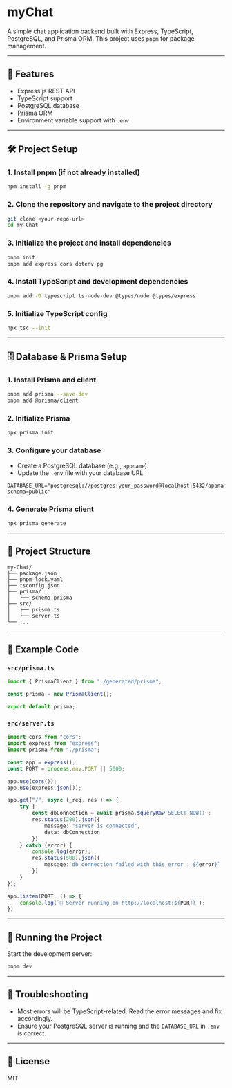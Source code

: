 # myChat

A simple chat application backend built with Express, TypeScript, PostgreSQL, and Prisma ORM. This project uses `pnpm` for package management.

---

## 🚀 Features
- Express.js REST API
- TypeScript support
- PostgreSQL database
- Prisma ORM
- Environment variable support with `.env`

---

## 🛠️ Project Setup

### 1. Install pnpm (if not already installed)
```bash
npm install -g pnpm
```

### 2. Clone the repository and navigate to the project directory
```bash
git clone <your-repo-url>
cd my-Chat
```

### 3. Initialize the project and install dependencies
```bash
pnpm init
pnpm add express cors dotenv pg
```

### 4. Install TypeScript and development dependencies
```bash
pnpm add -D typescript ts-node-dev @types/node @types/express
```

### 5. Initialize TypeScript config
```bash
npx tsc --init
```

---

## 🗄️ Database & Prisma Setup

### 1. Install Prisma and client
```bash
pnpm add prisma --save-dev
pnpm add @prisma/client
```

### 2. Initialize Prisma
```bash
npx prisma init
```

### 3. Configure your database
- Create a PostgreSQL database (e.g., `appname`).
- Update the `.env` file with your database URL:

```env
DATABASE_URL="postgresql://postgres:your_password@localhost:5432/appname?schema=public"
```

### 4. Generate Prisma client
```bash
npx prisma generate
```

---

## 📁 Project Structure
```
my-Chat/
├── package.json
├── pnpm-lock.yaml
├── tsconfig.json
├── prisma/
│   └── schema.prisma
├── src/
│   ├── prisma.ts
│   └── server.ts
└── ...
```

---

## 📝 Example Code

### `src/prisma.ts`
```typescript
import { PrismaClient } from "./generated/prisma";

const prisma = new PrismaClient();

export default prisma;
```

### `src/server.ts`
```typescript
import cors from "cors";
import express from "express";
import prisma from "./prisma";

const app = express();
const PORT = process.env.PORT || 5000;

app.use(cors());
app.use(express.json());

app.get("/", async (_req, res ) => {
    try {
        const dbConnection = await prisma.$queryRaw`SELECT NOW()`;
        res.status(200).json({
            message: "server is connected",
            data: dbConnection
        })
    } catch (error) {
        console.log(error);
        res.status(500).json({
            message:`db connection failed with this error : ${error}`
        })
    }
});

app.listen(PORT, () => {
    console.log(`🚀 Server running on http://localhost:${PORT}`);
})
```

---

## 🏃 Running the Project

Start the development server:
```bash
pnpm dev
```

---

## 🐞 Troubleshooting
- Most errors will be TypeScript-related. Read the error messages and fix accordingly.
- Ensure your PostgreSQL server is running and the `DATABASE_URL` in `.env` is correct.

---

## 📄 License
MIT
